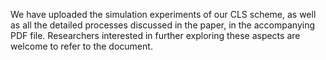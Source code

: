 We have uploaded the simulation experiments of our CLS scheme, as well as all the detailed processes discussed in the paper, in the accompanying PDF file. Researchers interested in further exploring these aspects are welcome to refer to the document.
